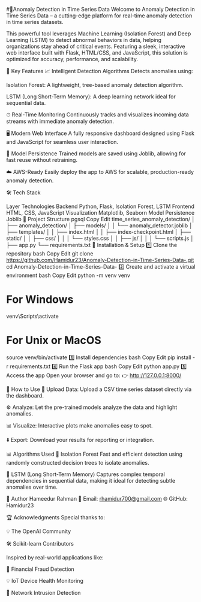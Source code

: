 #🧠Anomaly Detection in Time Series Data
Welcome to Anomaly Detection in Time Series Data – a cutting-edge platform for real-time anomaly detection in time series datasets.

This powerful tool leverages Machine Learning (Isolation Forest) and Deep Learning (LSTM) to detect abnormal behaviors in data, helping organizations stay ahead of critical events. Featuring a sleek, interactive web interface built with Flask, HTML/CSS, and JavaScript, this solution is optimized for accuracy, performance, and scalability.

🚀 Key Features
📈 Intelligent Detection Algorithms
Detects anomalies using:

Isolation Forest: A lightweight, tree-based anomaly detection algorithm.

LSTM (Long Short-Term Memory): A deep learning network ideal for sequential data.

⏱ Real-Time Monitoring
Continuously tracks and visualizes incoming data streams with immediate anomaly detection.

🖥 Modern Web Interface
A fully responsive dashboard designed using Flask and JavaScript for seamless user interaction.

💾 Model Persistence
Trained models are saved using Joblib, allowing for fast reuse without retraining.

☁️ AWS-Ready
Easily deploy the app to AWS for scalable, production-ready anomaly detection.

🛠 Tech Stack

Layer	Technologies
Backend	Python, Flask, Isolation Forest, LSTM
Frontend	HTML, CSS, JavaScript
Visualization	Matplotlib, Seaborn
Model Persistence	Joblib
📁 Project Structure
pgsql
Copy
Edit
time_series_anomaly_detection/
│
├── anomaly_detection/
│   ├── models/
│   │   └── anomaly_detector.joblib
│   ├── templates/
│   │   ├── index.html
│   │   ├── index-checkpoint.html
│   ├── static/
│   │   ├── css/
│   │   │   └── styles.css
│   │   ├── js/
│   │   │   └── scripts.js
│
├── app.py
└── requirements.txt
🔧 Installation & Setup
1️⃣ Clone the repository
bash
Copy
Edit
git clone https://github.com/Hamidur23/Anomaly-Detection-in-Time-Series-Data-.git
cd Anomaly-Detection-in-Time-Series-Data-
2️⃣ Create and activate a virtual environment
bash
Copy
Edit
python -m venv venv
# For Windows
venv\Scripts\activate
# For Unix or MacOS
source venv/bin/activate
3️⃣ Install dependencies
bash
Copy
Edit
pip install -r requirements.txt
4️⃣ Run the Flask app
bash
Copy
Edit
python app.py
5️⃣ Access the app
Open your browser and go to:
👉 http://127.0.0.1:8000/

🌟 How to Use
📂 Upload Data: Upload a CSV time series dataset directly via the dashboard.

⚙️ Analyze: Let the pre-trained models analyze the data and highlight anomalies.

📊 Visualize: Interactive plots make anomalies easy to spot.

⬇️ Export: Download your results for reporting or integration.

📊 Algorithms Used
🔹 Isolation Forest
Fast and efficient detection using randomly constructed decision trees to isolate anomalies.

🔹 LSTM (Long Short-Term Memory)
Captures complex temporal dependencies in sequential data, making it ideal for detecting subtle anomalies over time.

👤 Author
Hameedur Rahman
📧 Email: rhamidur700@gmail.com
🌐 GitHub: Hamidur23

🏆 Acknowledgments
Special thanks to:

💡 The OpenAI Community

🛠 Scikit-learn Contributors

Inspired by real-world applications like:

🏦 Financial Fraud Detection

💡 IoT Device Health Monitoring

🔐 Network Intrusion Detection

